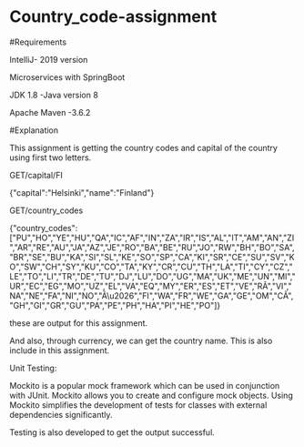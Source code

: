 # Country_code-assignment


#Requirements

IntelliJ- 2019 version

Microservices with SpringBoot

JDK 1.8 -Java version 8

Apache Maven -3.6.2

#Explanation

This assignment is getting the country codes and capital of the country using first two letters.



GET/capital/FI

{"capital":"Helsinki","name":"Finland"}


GET/country_codes

{"country_codes":["PU","HO","YE","HU","QA","IC","AF","IN","ZA","IR","IS","AL","IT","AM","AN","ZI","AR","RE","AU","JA","AZ","JE","RO","BA","BE","RU","JO","RW","BH","BO","SA","BR","SE","BU","KA","SI","SL","KE","SO","SP","CA","KI","SR","CE","SU","SV","KO","SW","CH","SY","KU","CO","TA","KY","CR","CU","TH","LA","TI","CY","CZ","LE","TO","LI","TR","DE","TU","DJ","LU","DO","UG","MA","UK","ME","UN","MI","UR","EC","EG","MO","UZ","EL","VA","EQ","MY","ER","ES","ET","VE","RÃ","VI","NA","NE","FA","NI","NO","Ã\u2026","FI","WA","FR","WE","GA","GE","OM","CÃ","GH","GI","GR","GU","PA","PE","PH","HA","PI","HE","PO"]}

these are output for this assignment.

And also, through currency, we can get the country name. This is also include in this assignment.

Unit Testing:

Mockito is a popular mock framework which can be used in conjunction with JUnit. Mockito allows you to create and configure mock objects. Using Mockito simplifies the development of tests for classes with external dependencies significantly.

Testing is also developed to get the output successful.

